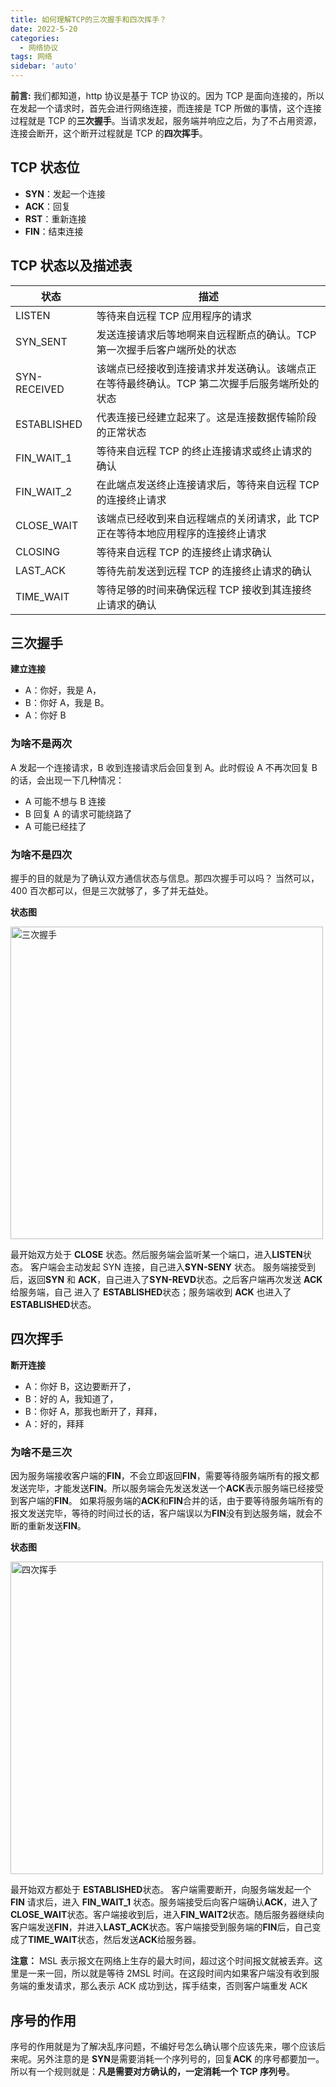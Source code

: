 ```yaml
---
title: 如何理解TCP的三次握手和四次挥手？
date: 2022-5-20
categories:
  - 网络协议
tags: 网络
sidebar: 'auto'
---
```


**前言:**
我们都知道，http 协议是基于 TCP 协议的。因为 TCP 是面向连接的，所以在发起一个请求时，首先会进行网络连接，而连接是 TCP 所做的事情，这个连接过程就是 TCP 的**三次握手**。当请求发起，服务端并响应之后，为了不占用资源，连接会断开，这个断开过程就是 TCP 的**四次挥手**。

## TCP 状态位

- **SYN**：发起一个连接
- **ACK**：回复
- **RST**：重新连接
- **FIN**：结束连接

## TCP 状态以及描述表

| 状态         | 描述                                                                                         |
| ------------ | -------------------------------------------------------------------------------------------- |
| LISTEN       | 等待来自远程 TCP 应用程序的请求                                                              |
| SYN_SENT     | 发送连接请求后等地啊来自远程断点的确认。TCP 第一次握手后客户端所处的状态                     |
| SYN-RECEIVED | 该端点已经接收到连接请求并发送确认。该端点正在等待最终确认。TCP 第二次握手后服务端所处的状态 |
| ESTABLISHED  | 代表连接已经建立起来了。这是连接数据传输阶段的正常状态                                       |
| FIN_WAIT_1   | 等待来自远程 TCP 的终止连接请求或终止请求的确认                                              |
| FIN_WAIT_2   | 在此端点发送终止连接请求后，等待来自远程 TCP 的连接终止请求                                  |
| CLOSE_WAIT   | 该端点已经收到来自远程端点的关闭请求，此 TCP 正在等待本地应用程序的连接终止请求              |
| CLOSING      | 等待来自远程 TCP 的连接终止请求确认                                                          |
| LAST_ACK     | 等待先前发送到远程 TCP 的连接终止请求的确认                                                  |
| TIME_WAIT    | 等待足够的时间来确保远程 TCP 接收到其连接终止请求的确认                                      |

## 三次握手

**建立连接**

- A：你好，我是 A，
- B：你好 A，我是 B。
- A：你好 B

### 为啥不是两次

A 发起一个连接请求，B 收到连接请求后会回复到 A。此时假设 A 不再次回复 B 的话，会出现一下几种情况：

- A 可能不想与 B 连接
- B 回复 A 的请求可能绕路了
- A 可能已经挂了

### 为啥不是四次

握手的目的就是为了确认双方通信状态与信息。那四次握手可以吗？
当然可以，400 百次都可以，但是三次就够了，多了并无益处。

**状态图**

<img src="$withBase('/img/network/三次握手.jpg')" width="500px" alt="三次握手" />

最开始双方处于 **CLOSE** 状态。然后服务端会监听某一个端口，进入**LISTEN**状态。 客户端会主动发起 SYN 连接，自己进入**SYN-SENY** 状态。
服务端接受到后，返回**SYN** 和 **ACK**，自己进入了**SYN-REVD**状态。之后客户端再次发送 **ACK** 给服务端，自己 进入了 **ESTABLISHED**状态；服务端收到 **ACK** 也进入了 **ESTABLISHED**状态。

## 四次挥手

**断开连接**

- A：你好 B，这边要断开了，
- B：好的 A，我知道了，
- B：你好 A，那我也断开了，拜拜，
- A：好的，拜拜

### 为啥不是三次

因为服务端接收客户端的**FIN**，不会立即返回**FIN**，需要等待服务端所有的报文都发送完毕，才能发送**FIN**。所以服务端会先发送发送一个**ACK**表示服务端已经接受到客户端的**FIN**。
如果将服务端的**ACK**和**FIN**合并的话，由于要等待服务端所有的报文发送完毕，等待的时间过长的话，客户端误以为**FIN**没有到达服务端，就会不断的重新发送**FIN**。

**状态图**

<img :src="$withBase('/img/network/四次挥手.jpg')" width="500px" alt="四次挥手" />

最开始双方都处于 **ESTABLISHED**状态。 客户端需要断开，向服务端发起一个 **FIN** 请求后，进入 **FIN_WAIT_1** 状态。服务端接受后向客户端确认**ACK**，进入了**CLOSE_WAIT**状态。客户端接收到后，进入**FIN_WAIT2**状态。随后服务器继续向客户端发送**FIN**，并进入**LAST_ACK**状态。客户端接受到服务端的**FIN**后，自己变成了**TIME_WAIT**状态，然后发送**ACK**给服务器。

**注意：** MSL 表示报文在网络上生存的最大时间，超过这个时间报文就被丢弃。这里是一来一回，所以就是等待 2MSL 时间。在这段时间内如果客户端没有收到服务端的重发请求，那么表示 ACK 成功到达，挥手结束，否则客户端重发 ACK

## 序号的作用

序号的作用就是为了解决乱序问题，不编好号怎么确认哪个应该先来，哪个应该后来呢。另外注意的是 **SYN**是需要消耗一个序列号的，回复**ACK** 的序号都要加一。所以有一个规则就是：**凡是需要对方确认的，一定消耗一个 TCP 序列号**。
